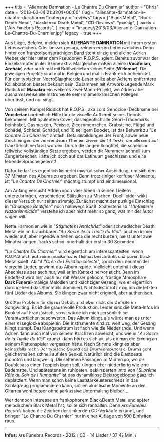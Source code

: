 +++
title = "Alienante Damnation - Le Chantre Du Charnier"
author = "Chris"
date = "2013-03-04 21:31:04+00:00"
slug = "alienante-damnation-le-chantre-du-charnier"
category = "reviews"
tags = ["Black Metal", "Black-Death Metal", "blackened Death Metal", "CD-Reviews", "punkig", ]
labels = ["Ars Funebris Records", ]
image = "images//2013/03/Alienante-Damnation-Le-Chantre-Du-Charnier.jpg"
legacy = true
+++

Aus Liège, Belgien, melden sich **ALIENANTE DAMNATION** mit ihrem ersten Lebenszeichen. Oder besser gesagt, seinem ersten Lebenszeichen. Denn hinter den französischsprachigen Band steht einzig und alleine Adrien Weber, der hier unter dem Pseudonym R.O.P.S. agiert.
Bereits zuvor war der Einzelkämpfer in der Szene aktiv. Mal gleichermaßen alleine (**Vociferian**, **Archaic**) oder auch mal mit Brüllwürfel an seiner Seite (**Widomar**). Die jeweiligen Projekte sind mal in Belgien und mal in Frankreich beheimatet. Für den typischen NecroSlaughter.de-Leser sollte aber Adriens entferntere Kollaboration besser bekannt sein. Zusammen mit Artwork-Legende Mark Riddick ist **Macabra** ein weiteres Zwei-Mann-Projekt, wo Adrien aber ausnahmsweise alle Instrumente seinem amerikanischen Kollegen überlässt, und nur singt.

Von seinem Kumpel Riddick hat R.O.P.S., aka Lord Genocide (Deckname bei **Vociderian**) ordentlich Hilfe für die visuelle Aufbereit seines Debüts bekommen. Mit opulentem Cover, das eigentlich alle Genre-Trademarks beinhaltet, Gasmasken, Penisse, Ziegenmenschen, Grabsteine, Flügel und Schädel, Schädel, Schädel, und 16 seitigem Booklet, ist das Beiwerk zu "_Le Chantre Du Charnier_" amtlich. Detailabbildungen der Front, sowie neue Zeichnungen der verwendeten Themen zieren die 14 Texte, die allesamt auf französisch verfasst wurden. Durch die langen Songtitel, die scheinbar teilweise vollständige Sätze ergeben, werden die Nummern schnell zum Zungenbrecher. Hätte ich doch auf das Latinuum geschissen und eine lebende Sprache gelernt!

Dafür bedarf es eigentlich keinerlei musikalischer Ausbildung, um sich den 37 Minuten des Albums zu ergeben. Denn trotz einiger konfuser Momente, ist "_Le Chantre Du Charnier_" mächtig stumpf und eindimensional.

Am Anfang versucht Adrien noch viele Ideen in seinen Liedern unterzubringen, verschiedene Stilistiken zu Mischen. Doch leider wirkt dieser Versuch nur selten stimmig. Zunächst macht der punkige Einschlag in "_Charogne Béatifiée_" noch halbwegs Spaß. Spätestens ab "_L'Infanterie Nazaréennicide_" verstehe ich aber nicht mehr so ganz, was mir der Autor sagen will.

Nette Harmonien wie in "_Stigmates l'Antéchrist_" oder schwedischer Death Metal wie im brauchbaren "_Au Sacre de la Trinité du Viol_" tauchen immer wieder auf, aber irgendwie ziehen sich die recht kurzen, meist unter zwei Minuten langen Tracks schon innerhalb der ersten 30 Sekunden.

"_Le Chantre Du Charnier_" wird eigentlich am interessantesten, wenn R.O.P.S. sich auf seine musikalische Heimat beschränkt und puren Black Metal spielt. Ab "_A l'Orée de l'Eviction céleste_", sprich dem neunten der vierzehn Lieder, gewinnt das Album rapide. Vielleicht unterhält dieser Abschluss aber auch nur, weil er im Kontext hervor sticht. Denn im Endeffekt wird hier auch nur mit Wasser gekocht, frostige Atmosphäre, **Dark Funeral**-mäßige Melodien und krächziger Gesang, wie er eigentlich durchgehend das Stimmbild dominiert.
Nichtsdestotrotz mag ich die letzten fünf Lieder des Albums. Sie klingen zwar nicht originell, aber authentisch.

Größtes Problem für dieses Debüt, sind aber nicht die Defizite im Songwriting. Es ist die grauenvolle Produktion. Leider sind die Meta-Infos im Booklet auf Französisch, sonst würde ich mich persönlich bei Verantwortlichen beschweren. Das Album klingt, als würde man es unter einer Käseglocke abspielen. Die Instrumente sind zu weit weg, der Gesang klingt stumpf. Das Klangspektrum ist flach wie die Niederlande. Und wenn Adrien dann auch mal von seinem Krächzen abweicht, und wie in "_Au Sacre de la Trinité du Viol_" grunzt, dann hört es sich an, als ob man die Erdung an seinem Plattenspieler vergessen hätte. Nach Stimme klingt es aber keinesfalls mehr.
Der typische Sound des <del datetime="2013-03-04T21:42:10+00:00">Drumcomputers</del> <ins datetime="2013-03-04T21:42:10+00:00">e-Drums</ins> geht gleichermaßen schnell auf den Senkel. Natürlich sind die Blastbeats monoton und langweilig. Die seltenen Passagen im Midtempo, wo die Doublebass einen Teppich legen soll, klingen eher niederflorig wie eine Badematte. Und spätestens im ruhigeren, geklimperten Intro von "_Supréme Râle au Soir de l'Humanite_" ist das dynamiklose Elektrogekloppe gänzlich deplatziert. Wenn man schon keine Lautstärkeunterschiede in das Schlagzeug programmieren kann, sollten akustische Momente an den Gitarren wohl besser ohne perkussive Untermalung bleiben...

Wer dennoch Interesse an frankophonem Black/Death Metal und später melodischem Black Metal hat, sollte sich ranhalten. Denn _Ars Funebris Records_ haben die Zeichen der sinkenden CD-Verkäufe erkannt, und bringen "Le Chantre Du Charnier" nur in einer Auflage von 500 Einheiten raus.



---
**Infos:**
Ars Funebris Records - 2012 / 
CD - 14 Lieder / 37:42 Min. / 
